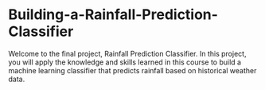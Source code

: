# Building-a-Rainfall-Prediction-Classifier
Welcome to the final project, Rainfall Prediction Classifier. In this project, you will apply the knowledge and skills learned in this course to build a machine learning classifier that predicts rainfall based on historical weather data.
